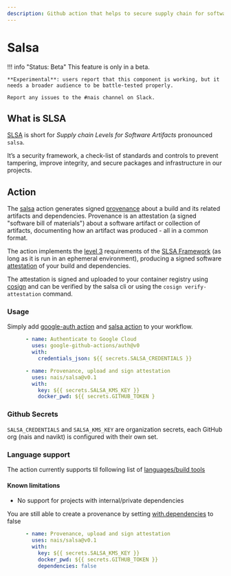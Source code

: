 ```yaml
---
description: Github action that helps to secure supply chain for software artifacts.
---
```


# Salsa

!!! info "Status: Beta"
    This feature is only in a beta.

    **Experimental**: users report that this component is working, but it needs a broader audience to be battle-tested properly.

    Report any issues to the #nais channel on Slack.

## What is SLSA

[SLSA](https://slsa.dev/) is short for _Supply chain Levels for Software Artifacts_ pronounced `salsa`.

It’s a security framework, a check-list of standards and controls to prevent tampering, improve integrity, and secure
packages and infrastructure in our projects.

## Action
The [salsa](https://github.com/nais/salsa) action generates signed [provenance](https://slsa.dev/provenance/v0.2) about a build and its
related artifacts and dependencies. Provenance is an attestation (a signed "software bill of materials") about a software artifact or collection of artifacts, documenting how an artifact was produced - all in a common format.

The action implements the [level 3](https://slsa.dev/spec/v0.1/levels) requirements of
the [SLSA Framework](https://slsa.dev) (as long as it is run in an ephemeral environment), producing a signed software [attestation](https://github.com/slsa-framework/slsa/blob/main/controls/attestations.md) of your build and dependencies. 

The attestation is signed and uploaded to your container registry using [cosign](https://github.com/sigstore/cosign)
and can be verified by the salsa cli or using the `cosign verify-attestation` command.

### Usage

Simply add [google-auth action](https://github.com/google-github-actions/auth)
and [salsa action](https://github.com/nais/salsa) to your workflow.

```yaml
      - name: Authenticate to Google Cloud
        uses: google-github-actions/auth@v0
        with:
          credentials_json: ${{ secrets.SALSA_CREDENTIALS }}

      - name: Provenance, upload and sign attestation
        uses: nais/salsa@v0.1
        with:
          key: ${{ secrets.SALSA_KMS_KEY }}
          docker_pwd: ${{ secrets.GITHUB_TOKEN }
```

### Github Secrets

`SALSA_CREDENTIALS` and `SALSA_KMS_KEY` are organization secrets, each GitHub org (nais and navikt) is configured with
their own set.

### Language support

The action currently supports til following list of [languages/build tools](https://github.com/nais/salsa#supported-build-tools)

#### Known limitations

* No support for projects with internal/private dependencies

You are still able to create a provenance by setting [with.dependencies](https://github.com/nais/salsa#customizing) to
false

```yaml
      - name: Provenance, upload and sign attestation
        uses: nais/salsa@v0.1
        with:
          key: ${{ secrets.SALSA_KMS_KEY }}
          docker_pwd: ${{ secrets.GITHUB_TOKEN }}
          dependencies: false
```


